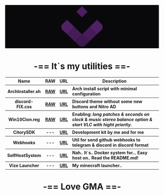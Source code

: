 <img src="https://raw.githubusercontent.com/Delta-Factory/.github/refs/heads/main/profile/img/Project_Void.png" alt="Project~Void background">

<h1 align="center">-== It`s my utilities ==-</h1>

<table align="center">
    <tr>
        <th>Name
        <th>RAW
        <th>URL
        <th>Description
    </tr>
    <tr>
        <th>ArchInstaller.sh
        <th><a href="https://raw.githubusercontent.com/Nionim/Citory_Utils/refs/heads/master/utils/linux/arch/installer.sh">RAW</a>
        <th><a href="./utils/linux/arch/installer.sh">URL</a>
        <th align="left">Arch install script with minimal configuration
    </tr>
    <tr>
        <th>discord-FIX.css
        <th><a href="https://github.com/Nionim/Citory_Utils/raw/refs/heads/master/utils/discord/themes/discord.fix.css">RAW</a>
        <th><a href="./utils/discord/themes/discord.fix.css">URL</a>
        <th align="left">Discord theme without some new buttons and Nitro AD
    </tr>
    <tr>
        <th>Win10Cion.reg
        <th><a href="https://raw.githubusercontent.com/Nionim/Citory_Utils/refs/heads/master/utils/windows/regs/win.10.cion.reg">RAW</a>
        <th><a href="./utils/windows/regs/win.10.cion.reg">URL</a>
        <th align="left">Enabling: <i>long patches & seconds on clock & music stereo balance option & start VLC with hight priority.</i>
    </tr>
    <tr>
        <th>CitorySDK
        <th>---
        <th><a href="https://github.com/Delta-Factory/CitorySDK">URL</a>
        <th align="left">Development kit by me and for me</i>
    </tr>
    <tr>
        <th>Webhooks
        <th>---
        <th><a href="https://github.com/Nionim/Webhooks">URL</a>
        <th align="left">Util for send github webhooks to telegram & discord in discord format</i>
    </tr>
    <tr>
        <th>SelfHostSystem
        <th>---
        <th><a href="https://github.com/Nionim/SelfHostSystem">URL</a>
        <th align="left">Nah.. It`s.. Docker system for... Easy host on.. Read the README.md!</i>
    </tr>
    <tr>
        <th>Vize Launcher
        <th>---
        <th><a href="https://github.com/Nionim/VizeLauncher">URL</a>
        <th align="left">My minecraft launcher..</i>
    </tr>
</table>

<h1 align="center">-== Love GMA ==-</h1>
